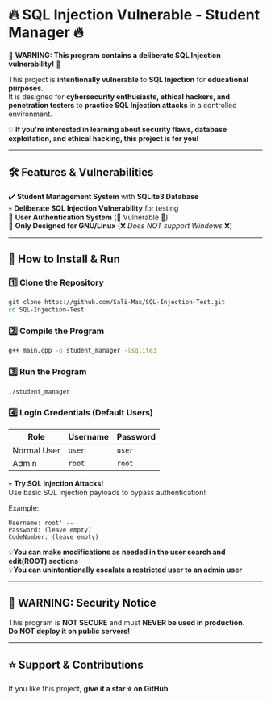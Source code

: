 # 🔥 SQL Injection Vulnerable - Student Manager 🔥

🚨 **WARNING: This program contains a deliberate SQL Injection vulnerability!** 🚨  

This project is **intentionally vulnerable** to **SQL Injection** for **educational purposes**.  
It is designed for **cybersecurity enthusiasts, ethical hackers, and penetration testers** to **practice SQL Injection attacks** in a controlled environment.  

💡 **If you're interested in learning about security flaws, database exploitation, and ethical hacking, this project is for you!**  

---

## 🛠️ **Features & Vulnerabilities**  

✔️ **Student Management System** with **SQLite3 Database**  <br>
💀 **Deliberate SQL Injection Vulnerability** for testing <br>
🔑 **User Authentication System** (🚨 Vulnerable 🚨) <br>
🐧 **Only Designed for GNU/Linux** (❌ *Does NOT support Windows* ❌) 

---

## 🚀 **How to Install & Run**  

### 1️⃣ **Clone the Repository**  
```bash
git clone https://github.com/Sali-Max/SQL-Injection-Test.git
cd SQL-Injection-Test
```

### 2️⃣ **Compile the Program**  
```bash
g++ main.cpp -o student_manager -lsqlite3
```

### 3️⃣ **Run the Program**  
```bash
./student_manager
```

### 4️⃣ **Login Credentials (Default Users)**  
| Role  | Username | Password |
|-------|---------|----------|
| Normal User | `user` | `user` |
| Admin | `root` | `root` |

💀 **Try SQL Injection Attacks!**  
Use basic SQL Injection payloads to bypass authentication! 

Example:  
```
Username: root' --  
Password: (leave empty)
CodeNumber: (leave empty)
```
💡**You can make modifications as needed in the user search and edit(ROOT) sections** <br>
💡**You can unintentionally escalate a restricted user to an admin user**

---

## 🛑 **WARNING: Security Notice**  
This program is **NOT SECURE** and must **NEVER be used in production**.  
**Do NOT deploy it on public servers!**  

---

## ⭐ **Support & Contributions**  
If you like this project, **give it a star ⭐ on GitHub**.
